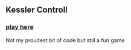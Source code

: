 Kessler Controll
------

### [play here](https://mechazawa.github.io/LD49-Kessler/)

Not my proudest bit of code but still a fun game
